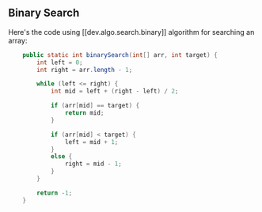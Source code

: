 
## Binary Search

Here's the code using [[dev.algo.search.binary]] algorithm for searching an array:

```java
    public static int binarySearch(int[] arr, int target) {
        int left = 0;
        int right = arr.length - 1;

        while (left <= right) {
            int mid = left + (right - left) / 2;

            if (arr[mid] == target) {
                return mid;
            }

            if (arr[mid] < target) {
                left = mid + 1;
            }
            else {
                right = mid - 1;
            }
        }

        return -1;
    }
 ```